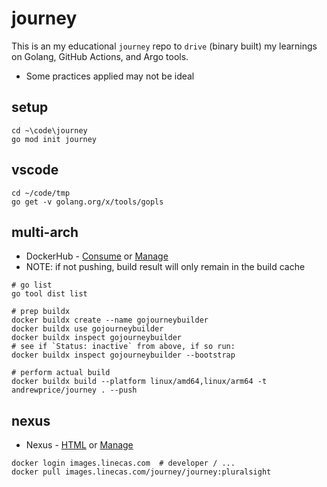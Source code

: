 # journey
This is an my educational `journey` repo to `drive` (binary built) my learnings on Golang, GitHub Actions, and Argo tools.
* Some practices applied may not be ideal

## setup
```
cd ~\code\journey
go mod init journey

```

## vscode
```
cd ~/code/tmp
go get -v golang.org/x/tools/gopls

```

## multi-arch
* DockerHub - [Consume](https://hub.docker.com/r/andrewprice/journey/tags) or [Manage](https://hub.docker.com/repository/docker/andrewprice/journey/tags)
* NOTE: if not pushing, build result will only remain in the build cache
```
# go list
go tool dist list

# prep buildx
docker buildx create --name gojourneybuilder
docker buildx use gojourneybuilder
docker buildx inspect gojourneybuilder
# see if `Status: inactive` from above, if so run:
docker buildx inspect gojourneybuilder --bootstrap

# perform actual build
docker buildx build --platform linux/amd64,linux/arm64 -t andrewprice/journey . --push

```


## nexus
* Nexus - [HTML](https://nexus.linecas.com/service/rest/repository/browse/docker/v2/journey/journey/) or [Manage](https://nexus.linecas.com/#browse/browse:docker)
```
docker login images.linecas.com  # developer / ...
docker pull images.linecas.com/journey/journey:pluralsight

```
